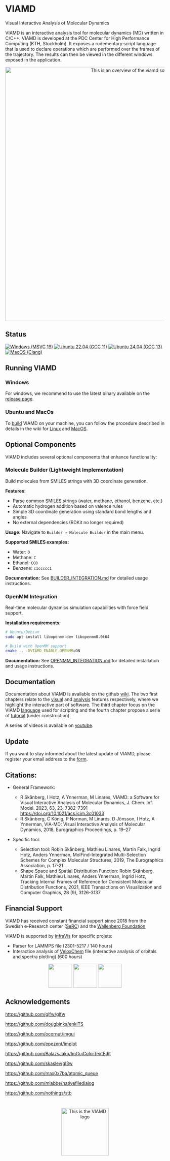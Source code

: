 # VIAMD
Visual Interactive Analysis of Molecular Dynamics

VIAMD is an interactive analysis tool for molecular dynamics (MD) written in C/C++. VIAMD is developed at the PDC Center for High Performance Computing (KTH, Stockholm). It exposes a rudementary script language that is used to declare operations which are performed over the frames of the trajectory.
The results can then be viewed in the different windows exposed in the application. 
<p align="center">
<img src="https://github.com/scanberg/viamd/assets/38646069/5651ef62-28bc-4f41-8234-75cf9ba85612" alt="This is an overview of the viamd software" width="800"/>
</p>

## Status
[![Windows (MSVC 19)](https://github.com/scanberg/viamd/actions/workflows/windows.yml/badge.svg?branch=master)](https://github.com/scanberg/viamd/actions/workflows/windows.yml)
[![Ubuntu 22.04 (GCC 11)](https://github.com/scanberg/viamd/actions/workflows/ubuntu22.yml/badge.svg)](https://github.com/scanberg/viamd/actions/workflows/ubuntu22.yml)
[![Ubuntu 24.04 (GCC 13)](https://github.com/scanberg/viamd/actions/workflows/ubuntu24.yml/badge.svg)](https://github.com/scanberg/viamd/actions/workflows/ubuntu24.yml)
[![MacOS (Clang)](https://github.com/scanberg/viamd/actions/workflows/macos.yml/badge.svg)](https://github.com/scanberg/viamd/actions/workflows/macos.yml)

## Running VIAMD 

### Windows
For windows, we recommend to use the latest binary available on the [release page](https://github.com/scanberg/viamd/releases/).

### Ubuntu and MacOs
To [build](https://github.com/scanberg/viamd/wiki/0.-Building) VIAMD on your machine, you can follow the procedure described in details in the wiki for [Linux](https://github.com/scanberg/viamd/wiki/0.-Building#linux) and [MacOS](https://github.com/scanberg/viamd/wiki/0.-Building#mac).

## Optional Components

VIAMD includes several optional components that enhance functionality:

### Molecule Builder (Lightweight Implementation)
Build molecules from SMILES strings with 3D coordinate generation.

**Features:**
- Parse common SMILES strings (water, methane, ethanol, benzene, etc.)
- Automatic hydrogen addition based on valence rules
- Simple 3D coordinate generation using standard bond lengths and angles
- No external dependencies (RDKit no longer required)

**Usage:** Navigate to `Builder → Molecule Builder` in the main menu.

**Supported SMILES examples:**
- Water: `O`
- Methane: `C` 
- Ethanol: `CCO`
- Benzene: `c1ccccc1`

**Documentation:** See [BUILDER_INTEGRATION.md](BUILDER_INTEGRATION.md) for detailed usage instructions.

### OpenMM Integration
Real-time molecular dynamics simulation capabilities with force field support.

**Installation requirements:**
```bash
# Ubuntu/Debian
sudo apt install libopenmm-dev libopenmm8.0t64

# Build with OpenMM support
cmake .. -DVIAMD_ENABLE_OPENMM=ON
```

**Documentation:** See [OPENMM_INTEGRATION.md](OPENMM_INTEGRATION.md) for detailed installation and usage instructions.

## Documentation
Documentation about VIAMD is available on the github [wiki](https://github.com/scanberg/viamd/wiki). The two first chapters relate to the [visual](https://github.com/scanberg/viamd/wiki/1.-Visual) and [analysis](https://github.com/scanberg/viamd/wiki/2.-Analysis) features respectively, where we highlight the interactive part of software. The third chapter focus on the VIAMD [language](https://github.com/scanberg/viamd/wiki/3.-Language) used for scripting and the fourth chapter propose a serie of [tutorial](https://github.com/scanberg/viamd/wiki/4.-Tutorials) (under construction). 

A series of videos is available on [youtube](https://youtube.com/playlist?list=PLNx9MpJY8ffr9CeK7WefdOnuGRw_E5rSj&si=VatBHEwiL7jWyhPK).

## Update
If you want to stay informed about the latest update of VIAMD, please register your email address to the [form](https://forms.gle/fAxuWob8nMLcrS5h9). 

## Citations:
* General Framework:
  * R Skånberg, I Hotz, A Ynnerman, M Linares, VIAMD: a Software for Visual Interactive Analysis of Molecular Dynamics, J. Chem. Inf. Model. 2023, 63, 23, 7382–7391 https://doi.org/10.1021/acs.jcim.3c01033
  * R Skånberg, C König, P Norman, M Linares, D Jönsson, I Hotz, A Ynnerman, VIA-MD: Visual Interactive Analysis of Molecular Dynamics, 2018, Eurographics Proceedings, p. 19–27

* Specific tool:
  * Selection tool: Robin Skånberg, Mathieu Linares, Martin Falk, Ingrid Hotz, Anders Ynnerman, MolFind-Integrated Multi-Selection Schemes for Complex Molecular Structures, 2019, The Eurographics Association, p. 17-21​
  * Shape Space and Spatial Distribution Function: Robin Skånberg, Martin Falk, Mathieu Linares, Anders Ynnerman, Ingrid Hotz, Tracking Internal Frames of Reference for Consistent Molecular Distribution Functions, 2021, IEEE Transactions on Visualization and Computer Graphics, 28 (9), 3126-3137​

## Financial Support
VIAMD has received constant financial support since 2018 from the Swedish e-Research center ([SeRC](https://e-science.se/)) and the [Wallenberg Foundation](https://www.wallenberg.org/en)

VIAMD is supported by [InfraVis](https://infravis.se/) for specific projets:
- Parser for LAMMPS file (2301-5217 / 140 hours)
- Interactice analysis of [VeloxChem](https://veloxchem.org/docs/intro.html) file (interactive analysis of orbitals and spectra plotting) (600 hours) 

<p align="center">
<img src="https://github.com/scanberg/viamd/assets/38646069/e7245119-3ec4-4b84-9056-7197b3d1448b"  height="75" >
<img src="https://github.com/scanberg/viamd/assets/38646069/f1c8493f-9519-4458-87c6-2d57a4071ad7"  height="75" >
<img src="https://github.com/scanberg/viamd/assets/38646069/cfc3feed-728f-45c2-a7db-c3c0707acbb1"  height="75" >
</p>

## Acknowledgements

https://github.com/glfw/glfw

https://github.com/dougbinks/enkiTS

https://github.com/ocornut/imgui

https://github.com/epezent/implot

https://github.com/BalazsJako/ImGuiColorTextEdit

https://github.com/skaslev/gl3w

https://github.com/max0x7ba/atomic_queue

https://github.com/mlabbe/nativefiledialog

https://github.com/nothings/stb

#
<p align="center">
<img src="https://github.com/user-attachments/assets/39b69b10-88a1-43a7-9d69-68513ac4e632"  width="150" alt="This is the VIAMD logo" >
</p>



